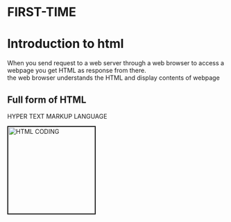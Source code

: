 # FIRST-TIME

<IDOCTYPE html>
<html>
<body>
<h1>Introduction to html</h1>

<p> When you send request to a web server through  a  web  browser  to  access  a  webpage  you  get  HTML  as  response  from  there.<br> the  web  browser  understands  the  HTML  and  display  contents  of  webpage</p>

<h2>Full form of HTML </h2>

<p>HYPER TEXT MARKUP LANGUAGE</P>

<img src="https://repository-images.githubusercontent.com/134285701/635de980-586d-11ea-9220-1a3211239c30" border="2" width="200" height="200" alt="HTML CODING">

</body>
</html>
